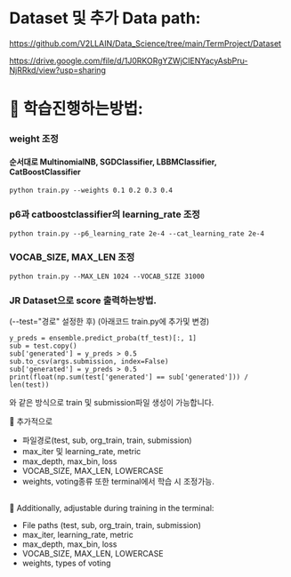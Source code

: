 # Dataset 및 추가 Data path:
https://github.com/V2LLAIN/Data_Science/tree/main/TermProject/Dataset

https://drive.google.com/file/d/1J0RKORgYZWjCIENYacyAsbPru-NjRRkd/view?usp=sharing
#
# 📕 학습진행하는방법:

### weight 조정 
#### 순서대로 MultinomialNB, SGDClassifier, LBBMClassifier, CatBoostClassifier
    python train.py --weights 0.1 0.2 0.3 0.4

### p6과 catboostclassifier의 learning_rate 조정
    python train.py --p6_learning_rate 2e-4 --cat_learning_rate 2e-4

### VOCAB_SIZE, MAX_LEN 조정
    python train.py --MAX_LEN 1024 --VOCAB_SIZE 31000

    
### JR Dataset으로 score 출력하는방법.  
(--test="경로" 설정한 후)
(아래코드 train.py에 추가및 변경)

    y_preds = ensemble.predict_proba(tf_test)[:, 1]
    sub = test.copy()
    sub['generated'] = y_preds > 0.5
    sub.to_csv(args.submission, index=False)
    sub['generated'] = y_preds > 0.5
    print(float(np.sum(test['generated'] == sub['generated'])) / len(test))
    


   




와 같은 방식으로 train 및 submission파일 생성이 가능합니다.

📌 추가적으로 
- 파일경로(test, sub, org_train, train, submission)
- max_iter 및 learning_rate, metric
- max_depth, max_bin, loss
- VOCAB_SIZE, MAX_LEN, LOWERCASE
- weights, voting종류
또한 terminal에서 학습 시 조정가능.
##
📌 Additionally, adjustable during training in the terminal:
- File paths (test, sub, org_train, train, submission)
- max_iter, learning_rate, metric
- max_depth, max_bin, loss
- VOCAB_SIZE, MAX_LEN, LOWERCASE
- weights, types of voting
##
